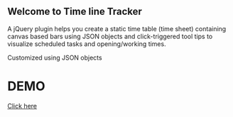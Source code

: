 ## Welcome to Time line Tracker

A jQuery plugin helps you create a static time table (time sheet) containing canvas based bars using JSON objects and click-triggered tool tips to visualize scheduled tasks and opening/working times.

Customized using JSON objects

# DEMO

[Click here](https://sachinfernandez.github.io/Time-line-Tracker/)



